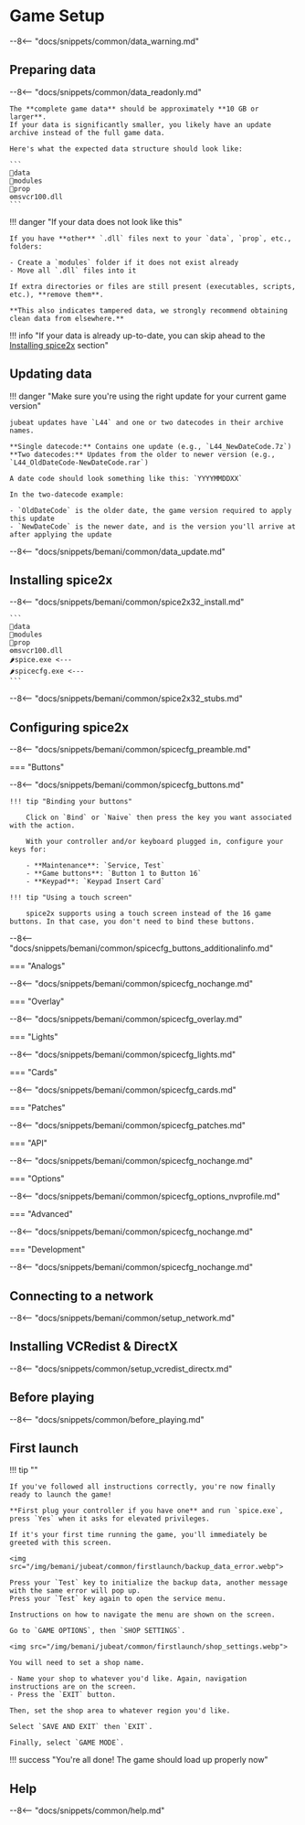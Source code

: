# Game Setup

--8<-- "docs/snippets/common/data_warning.md"

## Preparing data

--8<-- "docs/snippets/common/data_readonly.md"

    The **complete game data** should be approximately **10 GB or larger**.  
    If your data is significantly smaller, you likely have an update archive instead of the full game data.

    Here's what the expected data structure should look like: 

    ```
    📂data
    📂modules
    📂prop
    ⚙️msvcr100.dll
    ```

!!! danger "If your data does not look like this"

    If you have **other** `.dll` files next to your `data`, `prop`, etc., folders:

    - Create a `modules` folder if it does not exist already
    - Move all `.dll` files into it

    If extra directories or files are still present (executables, scripts, etc.), **remove them**.

    **This also indicates tampered data, we strongly recommend obtaining clean data from elsewhere.**

!!! info "If your data is already up-to-date, you can skip ahead to the [Installing spice2x](#installing-spice2x) section"

## Updating data

!!! danger "Make sure you're using the right update for your current game version"

    jubeat updates have `L44` and one or two datecodes in their archive names.

    **Single datecode:** Contains one update (e.g., `L44_NewDateCode.7z`)  
    **Two datecodes:** Updates from the older to newer version (e.g., `L44_OldDateCode-NewDateCode.rar`)

    A date code should look something like this: `YYYYMMDDXX`

    In the two-datecode example:

    - `OldDateCode` is the older date, the game version required to apply this update
    - `NewDateCode` is the newer date, and is the version you'll arrive at after applying the update

--8<-- "docs/snippets/bemani/common/data_update.md"

## Installing spice2x

--8<-- "docs/snippets/bemani/common/spice2x32_install.md"

    ```
    📂data
    📂modules
    📂prop
    ⚙️msvcr100.dll
    🌶️spice.exe <---
    🌶️spicecfg.exe <---
    ```

--8<-- "docs/snippets/bemani/common/spice2x32_stubs.md"

## Configuring spice2x

--8<-- "docs/snippets/bemani/common/spicecfg_preamble.md"

=== "Buttons"

--8<-- "docs/snippets/bemani/common/spicecfg_buttons.md"

    !!! tip "Binding your buttons"

        Click on `Bind` or `Naive` then press the key you want associated with the action.

        With your controller and/or keyboard plugged in, configure your keys for:  

        - **Maintenance**: `Service, Test`
        - **Game buttons**: `Button 1 to Button 16`
        - **Keypad**: `Keypad Insert Card`

    !!! tip "Using a touch screen" 

        spice2x supports using a touch screen instead of the 16 game buttons. In that case, you don't need to bind these buttons.
  
--8<-- "docs/snippets/bemani/common/spicecfg_buttons_additionalinfo.md"

=== "Analogs"

--8<-- "docs/snippets/bemani/common/spicecfg_nochange.md"

=== "Overlay"

--8<-- "docs/snippets/bemani/common/spicecfg_overlay.md"

=== "Lights"

--8<-- "docs/snippets/bemani/common/spicecfg_lights.md"

=== "Cards"

--8<-- "docs/snippets/bemani/common/spicecfg_cards.md"

=== "Patches"

--8<-- "docs/snippets/bemani/common/spicecfg_patches.md"

=== "API"

--8<-- "docs/snippets/bemani/common/spicecfg_nochange.md"

=== "Options"

--8<-- "docs/snippets/bemani/common/spicecfg_options_nvprofile.md"

=== "Advanced"

--8<-- "docs/snippets/bemani/common/spicecfg_nochange.md"

=== "Development"

--8<-- "docs/snippets/bemani/common/spicecfg_nochange.md"

## Connecting to a network

--8<-- "docs/snippets/bemani/common/setup_network.md"

## Installing VCRedist & DirectX

--8<-- "docs/snippets/common/setup_vcredist_directx.md"

## Before playing

--8<-- "docs/snippets/common/before_playing.md"

## First launch

!!! tip ""

    If you've followed all instructions correctly, you're now finally ready to launch the game!

    **First plug your controller if you have one** and run `spice.exe`, press `Yes` when it asks for elevated privileges.

    If it's your first time running the game, you'll immediately be greeted with this screen.

    <img src="/img/bemani/jubeat/common/firstlaunch/backup_data_error.webp">

    Press your `Test` key to initialize the backup data, another message with the same error will pop up.  
    Press your `Test` key again to open the service menu.

    Instructions on how to navigate the menu are shown on the screen.
  
    Go to `GAME OPTIONS`, then `SHOP SETTINGS`.

    <img src="/img/bemani/jubeat/common/firstlaunch/shop_settings.webp">

    You will need to set a shop name.
    
    - Name your shop to whatever you'd like. Again, navigation instructions are on the screen.
    - Press the `EXIT` button.

    Then, set the shop area to whatever region you'd like.

    Select `SAVE AND EXIT` then `EXIT`.

    Finally, select `GAME MODE`.
    
!!! success "You're all done! The game should load up properly now"

## Help

--8<-- "docs/snippets/common/help.md"